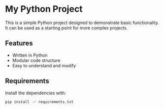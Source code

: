 # My Python Project

This is a simple Python project designed to demonstrate basic functionality. It can be used as a starting point for more complex projects.

## Features

- Written in Python
- Modular code structure
- Easy to understand and modify

## Requirements

Install the dependencies with:

```bash
pip install -r requirements.txt
